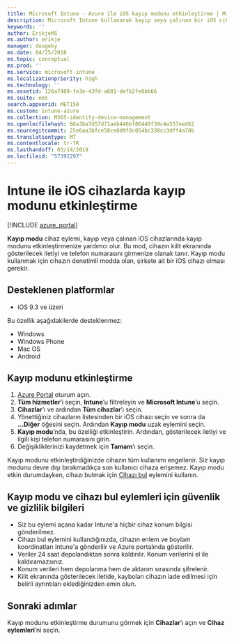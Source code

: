```yaml
---
title: Microsoft Intune - Azure ile iOS kayıp modunu etkinleştirme | Microsoft Docs
description: Microsoft Intune kullanarak kayıp veya çalınan bir iOS cihazının kilit ekranında gösterilen iletiyi özelleştirmek için kayıp modunu açın veya başlatın. Kayıp modu eylemini kullanırken güvenlik ve gizlilik bilgileri hakkındaki ayrıntıları alın.
keywords: ''
author: ErikjeMS
ms.author: erikje
manager: dougeby
ms.date: 04/25/2018
ms.topic: conceptual
ms.prod: ''
ms.service: microsoft-intune
ms.localizationpriority: high
ms.technology: ''
ms.assetid: 126a7489-fe3e-43fd-a681-defb2fe0bb66
ms.suite: ems
search.appverid: MET150
ms.custom: intune-azure
ms.collection: M365-identity-device-management
ms.openlocfilehash: 66a3ba7d57d71aeb446bf86449f39c4a557eed62
ms.sourcegitcommit: 25e6aa3bfce58ce8d9f8c054bc338cc3dff4a78b
ms.translationtype: MT
ms.contentlocale: tr-TR
ms.lasthandoff: 03/14/2019
ms.locfileid: "57392297"
---
```

# <a name="enable-lost-mode-on-ios-devices-with-intune"></a>Intune ile iOS cihazlarda kayıp modunu etkinleştirme

[!INCLUDE [azure_portal](./includes/azure_portal.md)]

**Kayıp modu** cihaz eylemi, kayıp veya çalınan iOS cihazlarında kayıp modunu etkinleştirmenize yardımcı olur. Bu mod, cihazın kilit ekranında gösterilecek iletiyi ve telefon numarasını girmenize olanak tanır. Kayıp modu kullanmak için cihazın denetimli modda olan, şirkete ait bir iOS cihazı olması gerekir.

## <a name="supported-platforms"></a>Desteklenen platformlar

- iOS 9.3 ve üzeri

Bu özellik aşağıdakilerde desteklenmez: 
- Windows
- Windows Phone
- Mac OS
- Android

## <a name="enable-lost-mode"></a>Kayıp modunu etkinleştirme

1. [Azure Portal](https://portal.azure.com) oturum açın.
2. **Tüm hizmetler**’i seçin, **Intune**’u filtreleyin ve **Microsoft Intune**’u seçin.
3. **Cihazlar**’ı ve ardından **Tüm cihazlar**’ı seçin.
4. Yönettiğiniz cihazların listesinden bir iOS cihazı seçin ve sonra da **...Diğer** öğesini seçin. Ardından **Kayıp modu** uzak eylemini seçin.
5. **Kayıp modu**’nda, bu özelliği etkinleştirin. Ardından, gösterilecek iletiyi ve ilgili kişi telefon numarasını girin.
6. Değişikliklerinizi kaydetmek için **Tamam**’ı seçin.

Kayıp modunu etkinleştirdiğinizde cihazın tüm kullanımı engellenir. Siz kayıp modunu devre dışı bırakmadıkça son kullanıcı cihaza erişemez. Kayıp modu etkin durumdayken, cihazı bulmak için [Cihazı bul](device-locate.md) eylemini kullanın.

## <a name="security-and-privacy-information-for-the-lost-mode-and-locate-device-actions"></a>Kayıp modu ve cihazı bul eylemleri için güvenlik ve gizlilik bilgileri
- Siz bu eylemi açana kadar Intune'a hiçbir cihaz konum bilgisi gönderilmez.
- Cihazı bul eylemini kullandığınızda, cihazın enlem ve boylam koordinatları Intune'a gönderilir ve Azure portalında gösterilir.
- Veriler 24 saat depolandıktan sonra kaldırılır. Konum verilerini el ile kaldıramazsınız.
- Konum verileri hem depolanma hem de aktarım sırasında şifrelenir.
- Kilit ekranında gösterilecek iletide, kaybolan cihazın iade edilmesi için belirli ayrıntıları eklediğinizden emin olun.

## <a name="next-steps"></a>Sonraki adımlar

Kayıp modunu etkinleştirme durumunu görmek için **Cihazlar**’ı açın ve **Cihaz eylemleri**’ni seçin.
